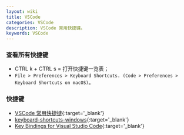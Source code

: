```yaml
---
layout: wiki
title: VSCode
categories: VSCode
description: VSCode 常用快捷键。
keywords: VSCode
---
```


### 查看所有快捷键

- CTRL k + CTRL s = 打开快捷键一览表；
-  `File > Preferences > Keyboard Shortcuts. (Code > Preferences > Keyboard Shortcuts on macOS)`。

### 快捷键

- [VSCode 常用快捷键](https://segmentfault.com/a/1190000009396435){:target='_blank'}
- [keyboard-shortcuts-windows](https://code.visualstudio.com/shortcuts/keyboard-shortcuts-windows.pdf){:target='_blank'}
- [Key Bindings for Visual Studio Code](https://code.visualstudio.com/docs/getstarted/keybindings){:target='_blank'}